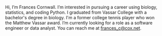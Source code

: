 Hi, I’m Frances Cornwall. I’m interested in pursuing a career using biology, statistics, and coding Python.
I graduated from Vassar College with a bachelor's degree in biology.
I'm a former college tennis player who won the Matthew Vassar award.
I’m currently looking for a role as a software engineer or data analyst.
You can reach me at frances_c@cox.net.
<!---
francescorn/francescorn is a ✨ special ✨ repository because its `README.md` (this file) appears on your GitHub profile.
You can click the Preview link to take a look at your changes.
--->
